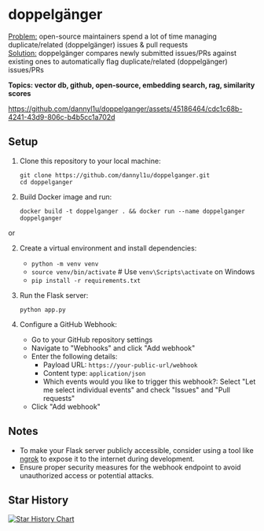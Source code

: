 # doppelgänger
<ins>Problem:</ins> open-source maintainers spend a lot of time managing duplicate/related (doppelgänger) issues & pull requests  
<ins>Solution:</ins> doppelgänger compares newly submitted issues/PRs against existing ones to automatically flag duplicate/related (doppelgänger) issues/PRs

**Topics: vector db, github, open-source, embedding search, rag, similarity scores**

https://github.com/dannyl1u/doppelganger/assets/45186464/cdc1c68b-4241-43d9-806c-b4b5cc1a702d

## Setup

1. Clone this repository to your local machine:

   ```
   git clone https://github.com/dannyl1u/doppelganger.git
   cd doppelganger
   ```
2. Build Docker image and run:

   ```
   docker build -t doppelganger . && docker run --name doppelganger doppelganger
   ```

or 

2. Create a virtual environment and install dependencies:

   - `python -m venv venv`
   - `source venv/bin/activate`  # Use `venv\Scripts\activate` on Windows
   - `pip install -r requirements.txt`

3. Run the Flask server:

   ```
   python app.py
   ```

4. Configure a GitHub Webhook:

   - Go to your GitHub repository settings
   - Navigate to "Webhooks" and click "Add webhook"
   - Enter the following details:
     - Payload URL: `https://your-public-url/webhook`
     - Content type: `application/json`
     - Which events would you like to trigger this webhook?: Select "Let me select individual events" and check "Issues" and "Pull requests"
   - Click "Add webhook"

## Notes

- To make your Flask server publicly accessible, consider using a tool like [ngrok](https://ngrok.com/) to expose it to the internet during development.
- Ensure proper security measures for the webhook endpoint to avoid unauthorized access or potential attacks.

## Star History

<a href="https://star-history.com/#dannyl1u/doppelganger&Date">
  <picture>
    <source media="(prefers-color-scheme: dark)" srcset="https://api.star-history.com/svg?repos=dannyl1u/doppelganger&type=Date&theme=dark" />
    <source media="(prefers-color-scheme: light)" srcset="https://api.star-history.com/svg?repos=dannyl1u/doppelganger&type=Date" />
    <img alt="Star History Chart" src="https://api.star-history.com/svg?repos=dannyl1u/doppelganger&type=Date" />
  </picture>
</a>
